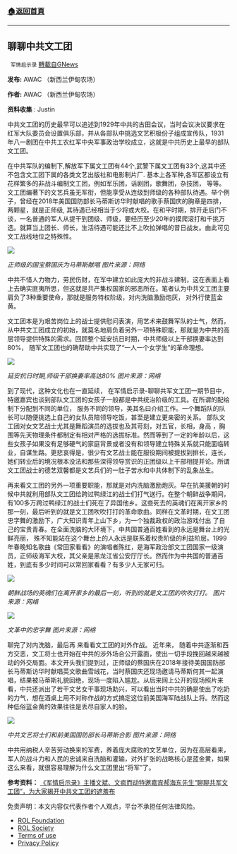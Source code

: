 ###  [:house:返回首頁](https://github.com/ourhimalayas/txt)
---


## 聊聊中共文工团
` 军情启示录` [轉載自GNews](https://gnews.org/zh-hans/2006762/)

**发布:** AWAC （新西兰伊甸农场）

**作者:** AWAC （新西兰伊甸农场）

**资料收集** : Justin

中共文工团的历史最早可以追述到1929年中共的古田会议，当时会议决议要求在红军大队委员会设置俱乐部，并从各部队中挑选文艺积极份子组成宣传队，1931年八一剧团在中共工农红军中央军事政治学校成立，这就是中共历史上最早的部队文工团。

在中共军队的编制下,解放军下属文工团有44个,武警下属文工团有33个,这其中还不包含文工团下属的各类文艺出版社和电影制片厂. 基本上各军种,各军区都设立有花样繁多的非战斗编制文工团，例如军乐团，话剧团，歌舞团，杂技团， 等等。文工团编著下的文艺兵虽无军衔，但能享受从连级到师级的各种部队待遇。举个例子，曾经在2018年美国国防部长马蒂斯访华时献唱的歌手蔡国庆的胸章是四排，两颗星，就是正师级, 其待遇已经相当于少将或大校。在和平时期，排开走后门不谈，一名普通的军人从提干到团级、师级，要经历至少20年的摸爬滚打和千挑万选。就算当上团长、师长，生活待遇可能还比不上吹拉弹唱的昔日战友。由此可见文工战线地位之特殊性。

![](https://assets.gnews.org/wp-content/uploads/2022/02/1-217.jpg)

*正师级的国宝蔡国庆为马蒂斯献唱*
*图片来源：网络*

中共不惜人力物力，劳民伤财，在军中建立如此庞大的非战斗建制，这在表面上看上去确实匪夷所思，但这就是共产集权国家的邪恶所在。笔者认为中共文工团主要肩负了3种重要使命，那就是服务特权阶级，对内洗脑激励炮灰， 对外行使蓝金黄。

文工团本是为艰苦岗位上的战士提供慰问表演，用艺术来鼓舞军队的士气，然而，从中共文工团成立的初始，就莫名地肩负着另外一项特殊职能，那就是为中共的高层领导提供特殊的需求。回顾整个延安抗日时期，中共师级以上干部换妻率达到80%， 随军文工团也的确帮助中共实现了“一人一个女学生”的革命理想。

![](https://assets.gnews.org/wp-content/uploads/2022/02/2-61.png)

*延安抗日时期,师级干部换妻率高达80%*
*图片来源：网络*

到了现代，这种文化也在一直延续， 在军情启示录-聊聊共军文工团一期节目中，特邀嘉宾也谈到部队文工团的女孩子一般都是中共统治阶级的工具。在所谓的配给制下分配到不同的单位， 服务不同的领导，美其名曰介绍工作。一个舞蹈队的队长可以随便挑选上自己的女队员陪领导吃饭，甚至是建立更亲密的关系。 部队文工团对女文艺战士尤其是舞蹈演员的选拔也及其苛刻，对五官，长相，身高 ，胸围等先天物理条件都制定有相对严格的选拔标准。然而等到了一定的年龄以后，这些女孩子如果没有足够硬气的家庭背景或者没有和领导建立特殊关系就只能面临转业，自谋生路。更悲哀得是，很少有文艺战士能在服役期间被提拔到排长，连长，她们转业后的境况根本没法和那些深得领导赏识的正团级以上干部相提并论。所谓文工团战士的德艺双馨都是文艺兵们的一肚子苦水和中共体制下的乱象丛生。

再来看文工团的另外一项重要职能，那就是对内洗脑激励炮灰。早在抗美援朝的时候中共就利用部队文工团给跨过鸭绿江的战士们打气送行。在整个朝鲜战争期间，有100多万跨过鸭绿江的战士们死在了异国他乡。这些死去的英魂们在离开家乡的那一刻，最后听到的就是文工团吹吹打打的革命歌曲。同样在文革时期，在文工团忠字舞的激励下，广大知识青年上山下乡，为一个独裁政权的政治游戏付出 了自己的宝贵青春。在全面洗脑的大环境下，中共国普通百姓看到的永远是舞台上的光鲜亮丽， 殊不知能站在这个舞台上的人永远是联系着权贵阶级的利益阶层。1999年春晚知名歌曲《常回家看看》的演唱者陈红，是海军政治部文工团国家一级演员，正师级海军大校，其父亲是黑龙江省公安厅厅长。然而作为中共国的普通百姓，到底有多少时间可以常回家看看？有多少人无家可归。

![](https://assets.gnews.org/wp-content/uploads/2022/02/3-42.png)

*朝鲜战场的英魂们在离开家乡的最后一刻，听到的就是文工团的吹吹打打。*
*图片来源：网络*

![](https://assets.gnews.org/wp-content/uploads/2022/02/4-32.png)

*文革中的忠字舞*
*图片来源：网络*

聊完了对内洗脑，最后再 来看看文工团的对外作战。 近年来， 随着中共逐渐和西方交恶，文工将士也开始在中共的涉外场合公开露面，使出一切手段挽回越来越被动的外交局面。本文开头我们提到过，正师级的蔡国庆在2018年接待美国国防部长马蒂斯访华时献唱英文歌曲雪绒花，当时蔡国庆还现场邀请马蒂斯何其一起演唱，结果被马蒂斯礼貌回绝，现场一度陷入尴尬。从后来网上公开的现场照片来看，中共还派出了若干文艺女干事现场助兴，可以看出当时中共的确是使出了吃奶的力气，想在酒桌上用不对称作战的方式搞定这位前美国海军陆战队上将。然而这种低俗蓝金黄的效果往往是丢尽自家人的脸。

![](https://assets.gnews.org/wp-content/uploads/2022/02/5-22.png)

*中共文艺将士们和前美国国防部长马蒂斯合影*
*图片来源：网络*

中共用纳税人辛苦劳动换来的军费，养着庞大腐败的文艺单位，因为在高层看来，军人的战斗力和人民的忠诚来自洗脑和灌输，对外扩张的战略核心是蓝金黄，如果这么来看，就很容易理解为什么文工团里出“将军”了。

**参考资料：**
[《军情启示录》主播文斌、文疯而动特邀嘉宾郝海东先生“聊聊共军文工团”，为大家揭开中共文工团的遮羞布](https://gtv.org/video/id=6205f088a1fe5e57a426967d)

 

免责声明：本文内容仅代表作者个人观点，平台不承担任何法律风险。

- [ROL Foundation](https://rolfoundation.org/)
- [ROL Society](https://rolsociety.org/)
- [Terms of use](https://gnews.org/terms-of-use-3/)
- [Privacy Policy](https://gnews.org/privacy-policy/)

